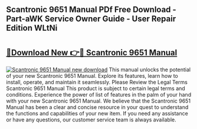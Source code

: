 ## Scantronic 9651 Manual PDf Free Download - Part-aWK Service Owner Guide - User Repair Edition WLtNi

# <h2><a href="http://cf24618.oget.top/?id=Scantronic+9651+Manual">🔗Download New 👉🔴 Scantronic 9651 Manual</a></h2>

[![Scantronic 9651 Manual new download](https://i.imgur.com/5g1atiW.png)](http://cf24618.oget.top/?id=Scantronic+9651+Manual)
This manual unlocks the potential of your new Scantronic 9651 Manual. Explore its features, learn how to install, operate, and maintain it seamlessly. Please Review the Legal Terms Scantronic 9651 Manual This product is subject to certain legal terms and conditions. Experience the power of list of features in the palm of your hand with your new Scantronic 9651 Manual. We believe that the Scantronic 9651 Manual has been a clear and concise resource in your quest to understand the functions and capabilities of your new item. If you need any assistance or have any questions, our customer service team is always available.
